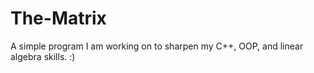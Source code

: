 # The-Matrix
A simple program I am working on to sharpen my C++, OOP, and linear algebra skills. :)
